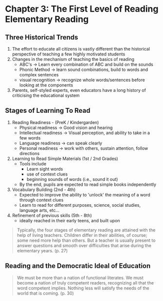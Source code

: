 # Chapter 3: The First Level of Reading Elementary Reading

## Three Historical Trends

1. The effort to educate all citizens is vastly different than the historical perspective of teaching a few highly motivated students
2. Changes in the mechanism of teaching the basics of reading
    - ABC's -> Learn every combination of ABC and build on the sounds
    - Phonic Method -> learn sound combinations, build to words and complex sentences 
    - visual recognition -> recognize whole words/sentences before looking at the components
3. Parents, self-styled experts, even educators have a long history of criticising the educational system


## Stages of Learning To Read

1. Reading Readiness - (PreK / Kindergarden)
    - Physical readiness -> Good vision and hearing
    - Intellectual readiness -> Visual perception, and ability to take in a few words 
    - Language readiness -> can speak clearly
    - Personal readiness -> work with others, sustain attention, follow directions
2. Learning to Read Simple Materials (1st / 2nd Grades)
    - Tools include
        - Learn sight words
        - use of context clues
        - beginning sounds of words (i.e., sound it out)
    - By the end, pupils are expected to read simple books independently
3. Vocabulary Building (2nd - 4th)
    - Expected to improve the ability to 'unlock' the meaning of a word through context clues
    - Learn to read for different purposes, science, social studies, language arts, etc...
4. Refinement of previous skills (5th - 8th)
    - ideally reached in their early teens, and built upon

> Typically, the four stages of elementary reading are attained with the help of living teachers.  Children differ in their abilities, of course; some need more help than others.  But a  teacher is usually present to answer questions and smooth over difficulties that arise during the elementary years. (p. 27)

## Reading and the Democratic Ideal of Education

> We must be more than a nation of functional literates.  We must become a nation of truly competent readers, recognizing all that the word competent implies.  Nothing less will satisfy the needs of the world that is coming. (p. 30)